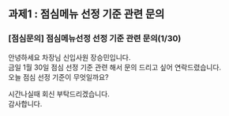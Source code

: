 ## 과제1 : 점심메뉴 선정 기준 관련 문의

### [점심문의] 점심메뉴선정 선정 기준 관련 문의(1/30)

안녕하세요 차장님 신입사원 장승민입니다.<br/>
금일 1월 30일 점심 선정 기준 관련 해서 문의 드리고 싶어 연락드렸습니다.<br/>
오늘 점심 선정 기준이 무엇일까요?<br/>

시간나실때 회신 부탁드리겠습니다.<br/>
감사합니다.<br/>
